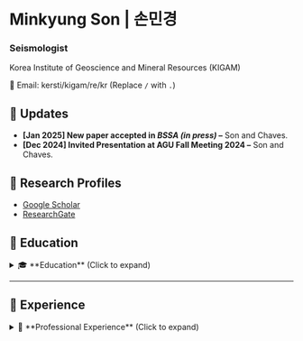 # Minkyung Son | 손민경
### Seismologist  
Korea Institute of Geoscience and Mineral Resources (KIGAM)  

📧 Email: kersti/kigam/re/kr (Replace `/` with `.`)  

## 🔹 Updates
- **[Jan 2025] New paper accepted in *BSSA (in press)* –** Son and Chaves.  
- **[Dec 2024] Invited Presentation at AGU Fall Meeting 2024 –** Son and Chaves.

## 🔹 Research Profiles
- [Google Scholar](https://scholar.google.com/citations?user=3ssY-5gAAAAJ&hl=en)
- [ResearchGate](https://www.researchgate.net/profile/Minkyung-Son?ev=hdr_xprf)

## 🔹 Education

<details>
  <summary>🎓 **Education** (Click to expand)</summary>

  - **Ph.D. in Geophysics**, Seoul National University, Aug 2016  
  - **M.S. in Geophysics**, Seoul National University, Feb 2011  
  - **B.S. in Energy Resources Engineering**, Seoul National University, Feb 2009  
  - **Exchange Student**, Osaka University, Apr – Aug 2008  

</details>

---

## 🔹 Experience

<details>
  <summary>💼 **Professional Experience** (Click to expand)</summary>

  - **Principal Researcher**, Korea Institute of Geoscience and Mineral Resources (KIGAM), Jan 2025 – Present  
  - **Senior Researcher**, KIGAM, Jan 2017 – Dec 2024 *(including parental leave: May 2017 – Aug 2018, Sep 2021 – Apr 2022)*  
  - **Researcher**, KIGAM, Dec 2010 – Dec 2016  

</details>
